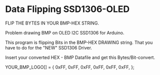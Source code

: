 # Data Flipping SSD1306-OLED

FLIP THE BYTES IN YOUR BMP-HEX STRING.

Problem drawing BMP on OLED I2C SSD1306 for Arduino.

This program is flipping Bits in the BMP-HEX DRAWING string. That you have to do for the "NEW" SSD1306 Driver.

Insert your converted HEX - BMP Datafile and get this Bytes/Bit-convert.

YOUR_BMP_LOGO[] = {
0xFF, 0xFF, 0xFF, 0xFF, 0xFF, 0xFF,
};
